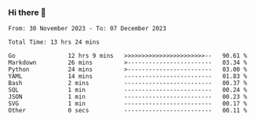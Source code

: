 ### Hi there 👋

<!--
**zhumeme/zhumeme** is a ✨ _special_ ✨ repository because its `README.md` (this file) appears on your GitHub profile.

Here are some ideas to get you started:

- 🔭 I’m currently working on ...
- 🌱 I’m currently learning ...
- 👯 I’m looking to collaborate on ...
- 🤔 I’m looking for help with ...
- 💬 Ask me about ...
- 📫 How to reach me: ...
- 😄 Pronouns: ...
- ⚡ Fun fact: ...
-->

<!--START_SECTION:waka-->

```all_time
From: 30 November 2023 - To: 07 December 2023

Total Time: 13 hrs 24 mins

Go               12 hrs 9 mins   >>>>>>>>>>>>>>>>>>>>>>>--   90.61 %
Markdown         26 mins         >------------------------   03.34 %
Python           24 mins         >------------------------   03.00 %
YAML             14 mins         -------------------------   01.83 %
Bash             2 mins          -------------------------   00.37 %
SQL              1 min           -------------------------   00.24 %
JSON             1 min           -------------------------   00.23 %
SVG              1 min           -------------------------   00.17 %
Other            0 secs          -------------------------   00.11 %
```

<!--END_SECTION:waka-->
